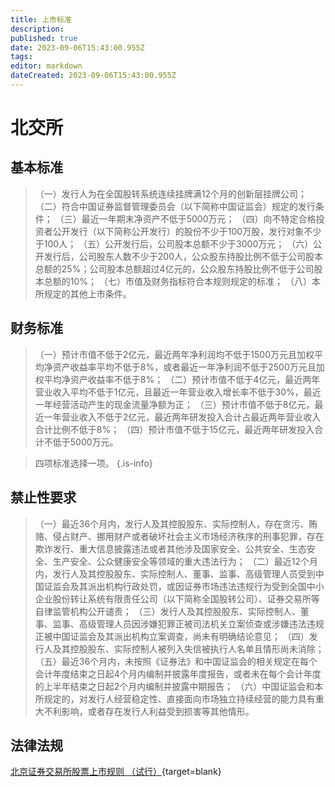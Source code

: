 ```yaml
---
title: 上市标准
description: 
published: true
date: 2023-09-06T15:43:00.955Z
tags: 
editor: markdown
dateCreated: 2023-09-06T15:43:00.955Z
---
```


# 北交所
## 基本标准
> （一）发行人为在全国股转系统连续挂牌满12个月的创新层挂牌公司；
> （二）符合中国证券监督管理委员会（以下简称中国证监会）规定的发行条件；
> （三）最近一年期末净资产不低于5000万元；
> （四）向不特定合格投资者公开发行（以下简称公开发行）的股份不少于100万股，发行对象不少于100人；
> （五）公开发行后，公司股本总额不少于3000万元；
> （六）公开发行后，公司股东人数不少于200人，公众股东持股比例不低于公司股本总额的25%；公司股本总额超过4亿元的，公众股东持股比例不低于公司股本总额的10%；
> （七）市值及财务指标符合本规则规定的标准；
> （八）本所规定的其他上市条件。

## 财务标准
> （一）预计市值不低于2亿元，最近两年净利润均不低于1500万元且加权平均净资产收益率平均不低于8%，或者最近一年净利润不低于2500万元且加权平均净资产收益率不低于8%；
> （二）预计市值不低于4亿元，最近两年营业收入平均不低于1亿元，且最近一年营业收入增长率不低于30%，最近一年经营活动产生的现金流量净额为正；
> （三）预计市值不低于8亿元，最近一年营业收入不低于2亿元，最近两年研发投入合计占最近两年营业收入合计比例不低于8%；
> （四）预计市值不低于15亿元，最近两年研发投入合计不低于5000万元。

> 四项标准选择一项。
{.is-info}

## 禁止性要求
> （一）最近36个月内，发行人及其控股股东、实际控制人，存在贪污、贿赂、侵占财产、挪用财产或者破坏社会主义市场经济秩序的刑事犯罪，存在欺诈发行、重大信息披露违法或者其他涉及国家安全、公共安全、生态安全、生产安全、公众健康安全等领域的重大违法行为；
> （二）最近12个月内，发行人及其控股股东、实际控制人、董事、监事、高级管理人员受到中国证监会及其派出机构行政处罚，或因证券市场违法违规行为受到全国中小企业股份转让系统有限责任公司（以下简称全国股转公司）、证券交易所等自律监管机构公开谴责；
> （三）发行人及其控股股东、实际控制人、董事、监事、高级管理人员因涉嫌犯罪正被司法机关立案侦查或涉嫌违法违规正被中国证监会及其派出机构立案调查，尚未有明确结论意见；
> （四）发行人及其控股股东、实际控制人被列入失信被执行人名单且情形尚未消除；
> （五）最近36个月内，未按照《证券法》和中国证监会的相关规定在每个会计年度结束之日起4个月内编制并披露年度报告，或者未在每个会计年度的上半年结束之日起2个月内编制并披露中期报告；
> （六）中国证监会和本所规定的，对发行人经营稳定性、直接面向市场独立持续经营的能力具有重大不利影响，或者存在发行人利益受到损害等其他情形。

## 法律法规
[北京证券交易所股票上市规则 （试行）](https://www.bse.cn/cxjg_list/200018002.html){target=blank}

